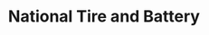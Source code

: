 ---
title: "National Tire and Battery"
url: /roanoke/national-tire-and-battery/
shop: car repair
---